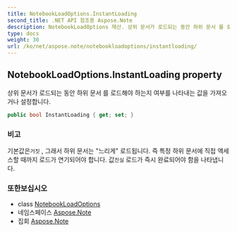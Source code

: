 ```yaml
---
title: NotebookLoadOptions.InstantLoading
second_title: .NET API 참조용 Aspose.Note
description: NotebookLoadOptions 재산. 상위 문서가 로드되는 동안 하위 문서 를 로드해야 하는지 여부를 나타내는 값을 가져오거나 설정합니다.
type: docs
weight: 30
url: /ko/net/aspose.note/notebookloadoptions/instantloading/
---
```

## NotebookLoadOptions.InstantLoading property

상위 문서가 로드되는 동안 하위 문서 를 로드해야 하는지 여부를 나타내는 값을 가져오거나 설정합니다.

```csharp
public bool InstantLoading { get; set; }
```

### 비고

기본값은`거짓` , 그래서 하위 문서는 "느리게" 로드됩니다. 즉 특정 하위 문서에 직접 액세스할 때까지 로드가 연기되어야 합니다. 값`진실` 로드가 즉시 완료되어야 함을 나타냅니다.

### 또한보십시오

* class [NotebookLoadOptions](../)
* 네임스페이스 [Aspose.Note](../../notebookloadoptions/)
* 집회 [Aspose.Note](../../../)


